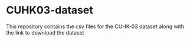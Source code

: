 # CUHK03-dataset
This repository contains the csv files for the CUHK-03 dataset along with the link to download the dataset
